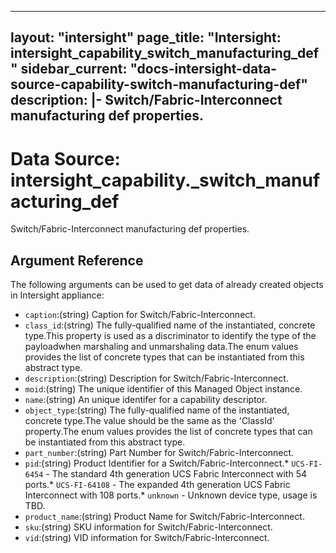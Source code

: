 
---
layout: "intersight"
page_title: "Intersight: intersight_capability_switch_manufacturing_def"
sidebar_current: "docs-intersight-data-source-capability-switch-manufacturing-def"
description: |-
Switch/Fabric-Interconnect manufacturing def properties.
---

# Data Source: intersight_capability._switch_manufacturing_def
Switch/Fabric-Interconnect manufacturing def properties.
## Argument Reference
The following arguments can be used to get data of already created objects in Intersight appliance:
* `caption`:(string) Caption for Switch/Fabric-Interconnect. 
* `class_id`:(string) The fully-qualified name of the instantiated, concrete type.This property is used as a discriminator to identify the type of the payloadwhen marshaling and unmarshaling data.The enum values provides the list of concrete types that can be instantiated from this abstract type. 
* `description`:(string) Description for Switch/Fabric-Interconnect. 
* `moid`:(string) The unique identifier of this Managed Object instance. 
* `name`:(string) An unique identifer for a capability descriptor. 
* `object_type`:(string) The fully-qualified name of the instantiated, concrete type.The value should be the same as the 'ClassId' property.The enum values provides the list of concrete types that can be instantiated from this abstract type. 
* `part_number`:(string) Part Number for Switch/Fabric-Interconnect. 
* `pid`:(string) Product Identifier for a Switch/Fabric-Interconnect.* `UCS-FI-6454` - The standard 4th generation UCS Fabric Interconnect with 54 ports.* `UCS-FI-64108` - The expanded 4th generation UCS Fabric Interconnect with 108 ports.* `unknown` - Unknown device type, usage is TBD. 
* `product_name`:(string) Product Name for Switch/Fabric-Interconnect. 
* `sku`:(string) SKU information for Switch/Fabric-Interconnect. 
* `vid`:(string) VID information for Switch/Fabric-Interconnect. 
